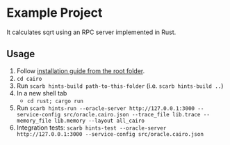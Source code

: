 # Example Project

It calculates sqrt using an RPC server implemented in Rust.

## Usage

1. Follow [installation guide from the root folder](https://github.com/reilabs/cairo-hints/tree/main?tab=readme-ov-file#cairo-1-hints).
2. `cd cairo`
3. Run `scarb hints-build path-to-this-folder` (i.e. `scarb hints-build ..`)
4. In a new shell tab
    * `cd rust; cargo run`
5. Run `scarb hints-run --oracle-server http://127.0.0.1:3000 --service-config src/oracle.cairo.json --trace_file lib.trace --memory_file lib.memory --layout all_cairo`
6. Integration tests: `scarb hints-test --oracle-server http://127.0.0.1:3000 --service-config src/oracle.cairo.json`
